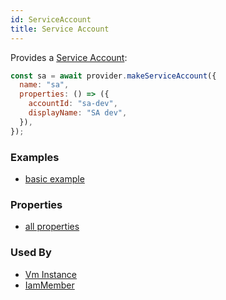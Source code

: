 ```yaml
---
id: ServiceAccount
title: Service Account
---
```


Provides a [Service Account](https://cloud.google.com/compute/docs/access/service-accounts):

```js
const sa = await provider.makeServiceAccount({
  name: "sa",
  properties: () => ({
    accountId: "sa-dev",
    displayName: "SA dev",
  }),
});
```

### Examples

- [basic example](https://github.com/FredericHeem/grucloud/blob/master/examples/google/vm/iac.js)

### Properties

- [all properties](https://cloud.google.com/iam/docs/reference/rest/v1/projects.serviceAccounts/create)

### Used By

- [Vm Instance](../Compute/VmInstance)
- [IamMember](./IamMember)
